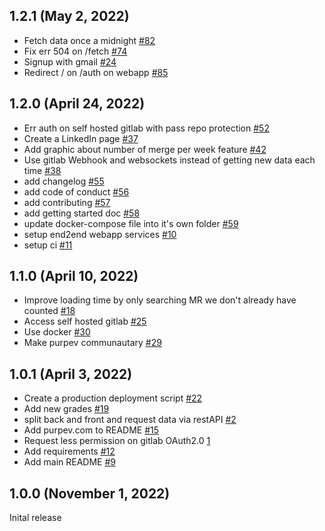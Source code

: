 ## 1.2.1 (May 2, 2022)
- Fetch data once a midnight [#82](https://github.com/S-Stanley/Purpev/issues/82)
- Fix err 504 on /fetch [#74](https://github.com/S-Stanley/Purpev/issues/74)
- Signup with gmail [#24](https://github.com/S-Stanley/Purpev/issues/24)
- Redirect / on /auth on webapp [#85](https://github.com/S-Stanley/Purpev/issues/85)

## 1.2.0 (April 24, 2022)
- Err auth on self hosted gitlab with pass repo protection [#52](https://github.com/S-Stanley/Purpev/issues/52)
- Create a LinkedIn page [#37](https://github.com/S-Stanley/Purpev/issues/37)
- Add graphic about number of merge per week feature [#42](https://github.com/S-Stanley/Purpev/issues/42)
- Use gitlab Webhook and websockets instead of getting new data each time [#38](https://github.com/S-Stanley/Purpev/issues/38)
- add changelog [#55](https://github.com/S-Stanley/Purpev/issues/55)
- add code of conduct [#56](https://github.com/S-Stanley/Purpev/issues/56)
- add contributing [#57](https://github.com/S-Stanley/Purpev/issues/57)
- add getting started doc [#58](https://github.com/S-Stanley/Purpev/issues/58)
- update docker-compose file into it's own folder [#59](https://github.com/S-Stanley/Purpev/issues/59)
- setup end2end webapp services [#10](https://github.com/S-Stanley/Purpev/issues/10)
- setup ci [#11](https://github.com/S-Stanley/Purpev/issues/11)

## 1.1.0 (April 10, 2022)

- Improve loading time by only searching MR we don't already have counted [#18](https://github.com/S-Stanley/Purpev/issues/18)
- Access self hosted gitlab [#25](https://github.com/S-Stanley/Purpev/issues/25)
- Use docker [#30](https://github.com/S-Stanley/Purpev/issues/30)
- Make purpev communautary [#29](https://github.com/S-Stanley/Purpev/issues/29)

## 1.0.1 (April 3, 2022)
- Create a production deployment script [#22](https://github.com/S-Stanley/Purpev/issues/22)
- Add new grades [#19](https://github.com/S-Stanley/Purpev/issues/19)
- split back and front and request data via restAPI [#2](https://github.com/S-Stanley/Purpev/issues/2)
- Add purpev.com to README [#15](https://github.com/S-Stanley/Purpev/issues/15)
- Request less permission on gitlab OAuth2.0 [1](https://github.com/S-Stanley/Purpev/issues/1)
- Add requirements [#12](https://github.com/S-Stanley/Purpev/issues/12)
- Add main README [#9](https://github.com/S-Stanley/Purpev/issues/9)

## 1.0.0 (November 1, 2022)

Inital release
